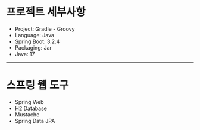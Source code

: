 # 프로젝트 세부사항
- Project: Gradle - Groovy
- Language: Java
- Spring Boot: 3.2.4
- Packaging: Jar
- Java: 17
---
# 스프링 웹 도구
- Spring Web
- H2 Database
- Mustache
- Spring Data JPA
